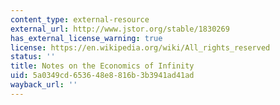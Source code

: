 ```yaml
---
content_type: external-resource
external_url: http://www.jstor.org/stable/1830269
has_external_license_warning: true
license: https://en.wikipedia.org/wiki/All_rights_reserved
status: ''
title: Notes on the Economics of Infinity
uid: 5a0349cd-6536-48e8-816b-3b3941ad41ad
wayback_url: ''
---
```

